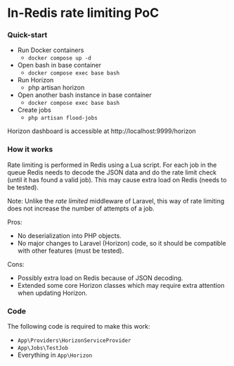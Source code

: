 # In-Redis rate limiting PoC

### Quick-start
- Run Docker containers
  - `docker compose up -d`
- Open bash in base container
  - `docker compose exec base bash`
- Run Horizon
  - php artisan horizon
- Open another bash instance in base container
  - `docker compose exec base bash`
- Create jobs
  - `php artisan flood-jobs`

Horizon dashboard is accessible at http://localhost:9999/horizon



### How it works

Rate limiting is performed in Redis using a Lua script. For each job in the queue Redis needs to decode the JSON data and do the rate limit check (until it has found a valid job). This may cause extra load on Redis (needs to be tested).

Note: Unlike the *rate limited* middleware of Laravel, this way of rate limiting does not increase the number of attempts of a job.

Pros:
- No deserialization into PHP objects.
- No major changes to Laravel (Horizon) code, so it should be compatible with other features (must be tested).

Cons:
- Possibly extra load on Redis because of JSON decoding.
- Extended some core Horizon classes which may require extra attention when updating Horizon.

### Code
The following code is required to make this work:
- `App\Providers\HorizonServiceProvider`
- `App\Jobs\TestJob`
- Everything in `App\Horizon`
